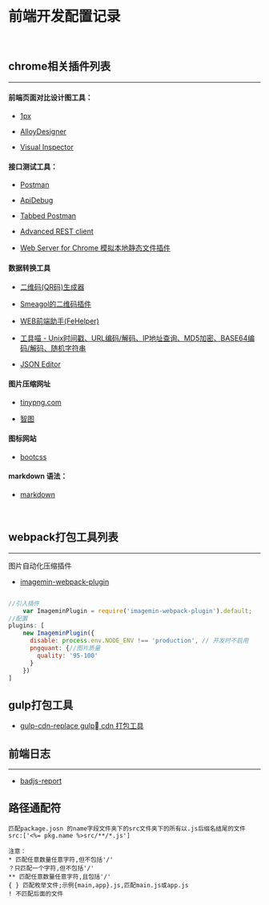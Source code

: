 # 前端开发配置记录

<br/>

## chrome相关插件列表

----

#### 前端页面对比设计图工具：

- [1px](https://chrome.google.com/webstore/detail/gebccnmciopflhcdihopmphapifkkfdh, "1px")

- [AlloyDesigner](https://chrome.google.com/webstore/detail/alloydesigner/ojooeaohlmgpcjajikhmibcnbebfenid, "AlloyDesigner")

- [Visual Inspector](https://chrome.google.com/webstore/detail/visual-inspector%E5%89%8D%E7%AB%AF%E9%87%8D%E6%9E%84%20%E8%A7%86%E8%A7%89%E8%B5%B0%E6%9F%A5/jgimcbonbekgeahallgcmiibdidjeeim, "Visual Inspector")

#### 接口测试工具：

- [Postman](https://chrome.google.com/webstore/detail/postman/fhbjgbiflinjbdggehcddcbncdddomop, "Postman")

- [ApiDebug](https://chrome.google.com/webstore/detail/apidebug-%E6%8E%A5%E5%8F%A3%E8%B0%83%E8%AF%95%E6%8F%92%E4%BB%B6/ieoejemkppmjcdfbnfphhpbfmallhfnc, "ApiDebug")

- [Tabbed Postman](https://chrome.google.com/webstore/detail/tabbed-postman-rest-clien/coohjcphdfgbiolnekdpbcijmhambjff, "Tabbed Postman ")

- [Advanced REST client](https://chrome.google.com/webstore/detail/advanced-rest-client/hgmloofddffdnphfgcellkdfbfbjeloo, "Advanced REST client")

- [Web Server for Chrome 模拟本地静态文件插件](https://chrome.google.com/webstore/detail/web-server-for-chrome/ofhbbkphhbklhfoeikjpcbhemlocgigb, "Web Server for Chrome")

#### 数据转换工具

- [二维码(QR码)生成器](https://chrome.google.com/webstore/detail/%E4%BA%8C%E7%BB%B4%E7%A0%81qr%E7%A0%81%E7%94%9F%E6%88%90%E5%99%A8qr-code-generato/pflgjjogbmmcmfhfcnlohagkablhbpmg, "二维码(QR码)生成器")

- [Smeagol的二维码插件](https://chrome.google.com/webstore/detail/%E4%BA%8C%E7%BB%B4%E7%A0%81qr%E7%A0%81%E7%94%9F%E6%88%90%E5%99%A8qr-code-generato/pflgjjogbmmcmfhfcnlohagkablhbpmg, "Smeagol的二维码插件")

- [WEB前端助手(FeHelper)](https://chrome.google.com/webstore/detail/web%E5%89%8D%E7%AB%AF%E5%8A%A9%E6%89%8Bfehelper/pkgccpejnmalmdinmhkkfafefagiiiad?hl=zh-CN, "WEB前端助手(FeHelper)")

- [工具喵 - Unix时间戳、URL编码/解码、IP地址查询、MD5加密、BASE64编码/解码、随机字符串](https://chrome.google.com/webstore/detail/%E5%B7%A5%E5%85%B7%E5%96%B5/coppgeobilocdhiclhgmadabblhfjgpm, "工具喵")

- [JSON Editor](https://chrome.google.com/webstore/detail/json-editor/lhkmoheomjbkfloacpgllgjcamhihfaj, "JSON Editor")

#### 图片压缩网址

- [tinypng.com](https://tinypng.com/, "tinypng.com")

- [智图](https://tinypng.com/, "智图")

#### 图标网站

- [bootcss](http://www.bootcss.com/p/font-awesome/, "bootcss")


#### markdown 语法：
- [markdown](http://xianbai.me/learn-md/article/syntax/paragraphs-and-line-breaks.html, "markdown")

<br/>

## webpack打包工具列表
----
图片自动化压缩插件

- [imagemin-webpack-plugin](https://github.com/Klathmon/imagemin-webpack-plugin, "imagemin-webpack-plugin")


```javascript

//引入插件
	var ImageminPlugin = require('imagemin-webpack-plugin').default;
//配置
plugins: [
    new ImageminPlugin({
      disable: process.env.NODE_ENV !== 'production', // 开发时不启用
      pngquant: {//图片质量
        quality: '95-100'
      }
    })
]
```

## gulp打包工具

- [gulp-cdn-replace gulp cdn 打包工具](https://github.com/JiangJie/gulp-cdn-replace, "gulp-cdn-replace gulp cdn 打包工具")


## 前端日志
----
- [badjs-report](https://github.com/BetterJS/badjs-report/blob/master/README.md, "badjs-report")


## 路径通配符

```
匹配package.josn 的name字段文件夹下的src文件夹下的所有以.js后缀名结尾的文件
src:['<%= pkg.name %>src/**/*.js']  

注意：
* 匹配任意数量任意字符,但不包括'/'
？只匹配一个字符,但不包括'/'
** 匹配任意数量任意字符,且包括'/'
{ } 匹配枚举文件;示例{main,app}.js,匹配main.js或app.js
! 不匹配后面的文件
```